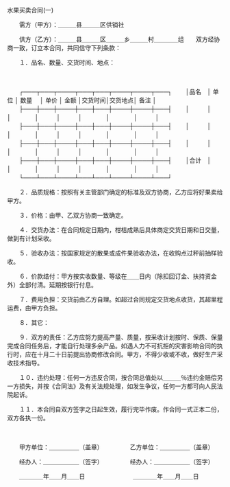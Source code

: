 



水果买卖合同(一)



 

　　需方（甲方）：＿＿＿县＿＿＿区供销社

　　供方（乙方）：＿＿＿县＿＿＿区＿＿＿乡＿＿＿村＿＿＿＿组　　双方经协商一致，订立本合同，共同信守下列条款：

　　１．品名、数量、交货时间、地点：

　　


　　┌───┬───┬────┬───┬───┬────┬────┬───┐
　　│品名　│ 单位 │ 数量　 │ 单价 │ 金额 │交货时间│交货地点│ 备注 │
　　├───┼───┼────┼───┼───┼────┼────┼───┤
　　│　　　│　　　│　　　　│　　　│　　　│　　　　│　　　　│　　　│
　　├───┼───┼────┼───┼───┼────┼────┼───┤
　　│　　　│　　　│　　　　│　　　│　　　│　　　　│　　　　│　　　│
　　├───┼───┼────┼───┼───┼────┼────┼───┤
　　│　　　│　　　│　　　　│　　　│　　　│　　　　│　　　　│　　　│
　　├───┼───┼────┼───┼───┼────┼────┼───┤
　　│合计　│　　　│　　　　│　　　│　　　│　　　　│　　　　│　　　│
　　└───┴───┴────┴───┴───┴────┴────┴───┘
　　


　　２．品质规格：按照有关主管部门确定的标准及双方协商，乙方应将好果卖给甲方。

　　３．价格：由甲、乙双方协商一致确定。

　　４．交货办法：在合同规定日期内，柑桔成熟后具体商定交货日期和日交量，做到有计划采收。

　　５．验收办法：按国家规定的散果或成件果验收办法，在收购点过秤前抽样验收。

　　６．价款结付：甲方按实收数量、等级在＿＿日内（除扣回订金、扶持资金外）全部付清。延期按银行付息。

　　７．费用负担：交货前由乙方自理。如超过合同规定交货地点收货，其超里程运费，由甲方负担。

　　８．其它：

　　９．双方的责任：乙方应努力提高产量、质量，按采收计划按时、保质、保量完成合同任务后，才能自行处理多余产品。如遇人力不可抗拒的灾害影响合同的执行时，应在十月二十日前提出协商修改合同。甲方，不得少收或不收，做好生产采收技术指导。

　　１０．违约处理：任何一方违反合同，按合同总值处以＿＿＿％违约金赔偿另一方损失，并按《合同法》及有关法规处理，如发生争议，任何一方都可向人民法院起诉。

　　１１．本合同自双方签字之日起生效，履行完毕作废。作合同一式正本二份，双方各执一份。　　

　　

　　甲方单位：＿＿＿＿＿（盖章）　　　　　乙方单位：＿＿＿＿＿（盖章）

　　经办人：＿＿＿＿＿＿（签字）　　　　　经办人：＿＿＿＿＿＿（签字）

　　＿＿＿＿年＿＿月＿＿日　　　　　　　　＿＿＿＿年＿＿月＿＿日